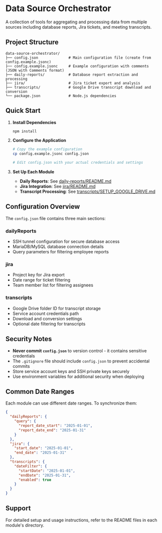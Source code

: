 # Data Source Orchestrator

A collection of tools for aggregating and processing data from multiple sources including database reports, Jira tickets, and meeting transcripts.

## Project Structure

```
data-source-orchestrator/
├── config.json              # Main configuration file (create from config.example.jsonc)
├── config.example.jsonc     # Example configuration with comments (JSON with Comments format)
├── daily-reports/           # Database report extraction and processing
├── jira/                    # Jira ticket export and analysis
├── transcripts/             # Google Drive transcript download and conversion
└── package.json             # Node.js dependencies
```

## Quick Start

1. **Install Dependencies**
   ```bash
   npm install
   ```

2. **Configure the Application**
   ```bash
   # Copy the example configuration
   cp config.example.jsonc config.json
   
   # Edit config.json with your actual credentials and settings
   ```

3. **Set Up Each Module**
   - **Daily Reports**: See [daily-reports/README.md](daily-reports/README.md)
   - **Jira Integration**: See [jira/README.md](jira/README.md)
   - **Transcript Processing**: See [transcripts/SETUP_GOOGLE_DRIVE.md](transcripts/SETUP_GOOGLE_DRIVE.md)

## Configuration Overview

The `config.json` file contains three main sections:

### dailyReports
- SSH tunnel configuration for secure database access
- MariaDB/MySQL database connection details
- Query parameters for filtering employee reports

### jira
- Project key for Jira export
- Date range for ticket filtering
- Team member list for filtering assignees

### transcripts
- Google Drive folder ID for transcript storage
- Service account credentials path
- Download and conversion settings
- Optional date filtering for transcripts

## Security Notes

- **Never commit `config.json`** to version control - it contains sensitive credentials
- The `.gitignore` file should include `config.json` to prevent accidental commits
- Store service account keys and SSH private keys securely
- Use environment variables for additional security when deploying

## Common Date Ranges

Each module can use different date ranges. To synchronize them:

```json
{
  "dailyReports": {
    "query": {
      "report_date_start": "2025-01-01",
      "report_date_end": "2025-01-31"
    }
  },
  "jira": {
    "start_date": "2025-01-01",
    "end_date": "2025-01-31"
  },
  "transcripts": {
    "dateFilter": {
      "startDate": "2025-01-01",
      "endDate": "2025-01-31",
      "enabled": true
    }
  }
}
```

## Support

For detailed setup and usage instructions, refer to the README files in each module's directory.
